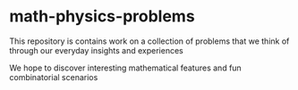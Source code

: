 # math-physics-problems

This repository is contains work on a collection of problems that we think of through our everyday insights and experiences

We hope to discover interesting mathematical features and fun combinatorial scenarios
